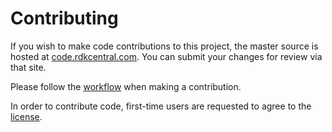 # Contributing
If you wish to make code contributions to this project, the master source is hosted at [code.rdkcentral.com](https://code.rdkcentral.com/r/admin/repos/rdk/tools/automatics/dev-ops). You can submit your changes for review via that site.

Please follow the [workflow](https://wiki.rdkcentral.com/display/CMF/Gerrit+Development+Workflow)   when making a contribution.

In order to contribute code, first-time users are requested to agree to the [license](https://wiki.rdkcentral.com/signup.action).

